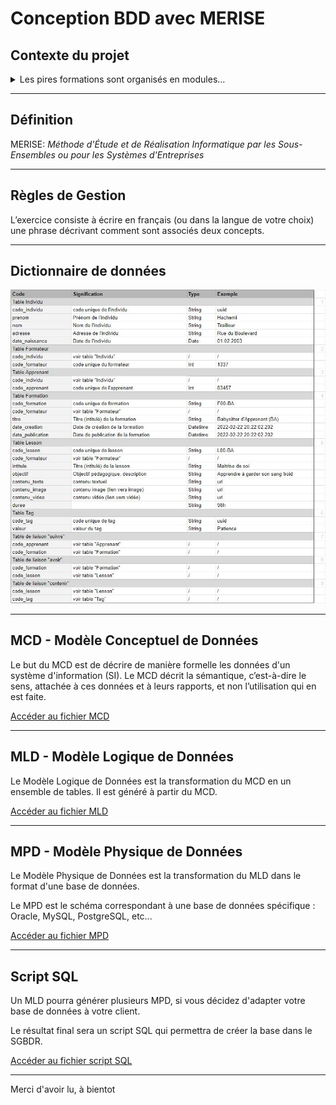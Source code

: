 # Conception BDD avec MERISE

## Contexte du projet

<details>
<summary>
Les pires formations sont organisés en modules...
</summary>

Chaque module est caractérisé par un numéro de module sous forme de **Semantic Versionning**, un intitulé, un objectif pédagogique, un contenu (textes, images et vidéos), une durée en heures, un ou plusieurs tags et un auteur.

Un module peut faire partie d'une ou plusieurs formations, comme par exemple un pire module "**Commandes de base Git**" pourrait faire partie d'une pire formation "**Frontend Javascript**" et "**DevOps**", voir plus.

Les pires apprenants peuvent s'inscrire à une ou plusieurs formations, ils peuvent choisir de ne pas suivre certains des pires modules s'ils possèdent déjà, par exemple, les compétences. Autrement dit, ils peuvent arbitrairement valider les modules de leur choix en un clic.

Chaque apprenant est évalué pour chaque module et possède un état de fin de module (OK / KO).

Une formation est considérée comme terminée lorsque tous les pires modules ont été validés.

Chaque apprenant est caractérisé par un numéro d’inscription unique, un nom, un prénom, une adresse et une date de naissance.

Un des pires formateurs présente un module pour une formation donnée, il peut également intervenir dans un ou plusieurs des pires modules, chaque formateur est caractérisé par un code, un nom, un prénom et une adresse.

---

## Critères de performance

- La nomenclature MERISE est respectée
- Le méthode MERISE est respectée dans sa structure en découpant la conception de cette base de données en 3 niveaux : le niveau conceptuel, le niveau logique ou organisationnel, le niveau physique

## Livrables

Un dépôt Github recensant :

- [x] Un README explicite et soigné
- [x] Une définition de l'acronyme MERISE dans le README.md
- [x] Un dictionnaire de données
- [ ] Des règles de gestion
- [x] Un MCD
- [x] Un MLD
- [x] Un MPD
- [x] Un script SQL de la base de données

</details>

---

## Définition

MERISE:
_Méthode d'Étude et de Réalisation Informatique par les Sous-Ensembles ou pour les Systèmes d'Entreprises_

---

## Règles de Gestion

L’exercice consiste à écrire en français (ou dans la langue de votre choix) une phrase décrivant comment sont associés deux concepts.

---

## Dictionnaire de données

![Alt text](merise-dictionnaire_donnees.JPG?raw=true "Optional Title")

---
## MCD - Modèle Conceptuel de Données

Le but du MCD est de décrire de manière formelle les données d'un système d'information (SI). Le MCD décrit la sémantique, c’est-à-dire le sens, attachée à ces données et à leurs rapports, et non l’utilisation qui en est faite. 

[Accéder au fichier MCD](/looping/MCD-conception-merise.JPG)

---
## MLD - Modèle Logique de Données
Le Modèle Logique de Données est la transformation du MCD en un ensemble de tables.
Il est généré à partir du MCD. 

[Accéder au fichier MLD](/looping/MLD.txt)

---
## MPD - Modèle Physique de Données
Le Modèle Physique de Données est la transformation du MLD dans le format d'une base de données.

Le MPD est le schéma correspondant à une base de données spécifique : Oracle, MySQL, PostgreSQL, etc...

[Accéder au fichier MPD](/looping/MPD-conception-merise.JPG)

---
## Script SQL
Un MLD pourra générer plusieurs MPD, si vous décidez d'adapter votre base de données à votre client.

Le résultat final sera un script SQL qui permettra de créer la base dans le SGBDR.

[Accéder au fichier script SQL](/looping/generated_sql.sql)

---

Merci d'avoir lu, à bientot
